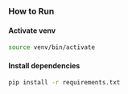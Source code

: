 ### How to Run

#### Activate venv

```bash
source venv/bin/activate
```

#### Install dependencies

```bash
pip install -r requirements.txt
```
